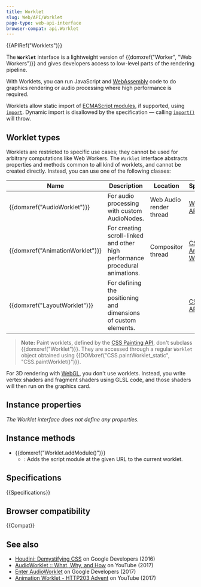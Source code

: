 ```yaml
---
title: Worklet
slug: Web/API/Worklet
page-type: web-api-interface
browser-compat: api.Worklet
---
```


{{APIRef("Worklets")}}

The **`Worklet`** interface is a lightweight version of {{domxref("Worker", "Web Workers")}} and gives developers access to low-level parts of the rendering pipeline.

With Worklets, you can run JavaScript and [WebAssembly](/en-US/docs/WebAssembly) code to do graphics rendering or audio processing where high performance is required.

Worklets allow static import of [ECMAScript modules](/en-US/docs/Web/JavaScript/Guide/Modules), if supported, using [`import`](/en-US/docs/Web/JavaScript/Reference/Statements/import).
Dynamic import is disallowed by the specification — calling [`import()`](/en-US/docs/Web/JavaScript/Reference/Operators/import) will throw.

## Worklet types

Worklets are restricted to specific use cases; they cannot be used for arbitrary computations like Web Workers. The `Worklet` interface abstracts properties and methods common to all kind of worklets, and cannot be created directly. Instead, you can use one of the following classes:

<table class="no-markdown">
  <thead>
    <tr>
      <th>Name</th>
      <th>Description</th>
      <th>Location</th>
      <th>Specification</th>
    </tr>
  </thead>
  <tbody>
    <tr>
      <td>{{domxref("AudioWorklet")}}</td>
      <td>For audio processing with custom AudioNodes.</td>
      <td>Web Audio render thread</td>
      <td>
        <a href="https://webaudio.github.io/web-audio-api/#AudioWorklet"
          >Web Audio API</a
        >
      </td>
    </tr>
    <tr>
      <td>{{domxref("AnimationWorklet")}}</td>
      <td>
        For creating scroll-linked and other high performance procedural
        animations.
      </td>
      <td>Compositor thread</td>
      <td>
        <a href="https://wicg.github.io/animation-worklet/"
          >CSS Animation Worklet API</a
        >
      </td>
    </tr>
    <tr>
      <td>{{domxref("LayoutWorklet")}}</td>
      <td>For defining the positioning and dimensions of custom elements.</td>
      <td></td>
      <td>
        <a
          href="https://drafts.css-houdini.org/css-layout-api-1/#layout-worklet"
          >CSS Layout API</a
        >
      </td>
    </tr>
  </tbody>
</table>

> **Note:** Paint worklets, defined by the [CSS Painting API](/en-US/docs/Web/API/CSS_Painting_API), don't subclass {{domxref("Worklet")}}. They are accessed through a regular `Worklet` object obtained using {{DOMxref("CSS.paintWorklet_static", "CSS.paintWorklet()")}}.

For 3D rendering with [WebGL](/en-US/docs/Web/API/WebGL_API), you don't use worklets. Instead, you write vertex shaders and fragment shaders using GLSL code, and those shaders will then run on the graphics card.

## Instance properties

_The Worklet interface does not define any properties._

## Instance methods

- {{domxref("Worklet.addModule()")}}
  - : Adds the script module at the given URL to the current worklet.

## Specifications

{{Specifications}}

## Browser compatibility

{{Compat}}

## See also

- [Houdini: Demystifying CSS](https://developer.chrome.com/blog/houdini/) on Google Developers (2016)
- [AudioWorklet :: What, Why, and How](https://www.youtube.com/watch?v=g1L4O1smMC0&t=1m33s) on YouTube (2017)
- [Enter AudioWorklet](https://developer.chrome.com/blog/audio-worklet/) on Google Developers (2017)
- [Animation Worklet - HTTP203 Advent](https://www.youtube.com/watch?v=ZPkMMShYxKU&t=0m19s) on YouTube (2017)
